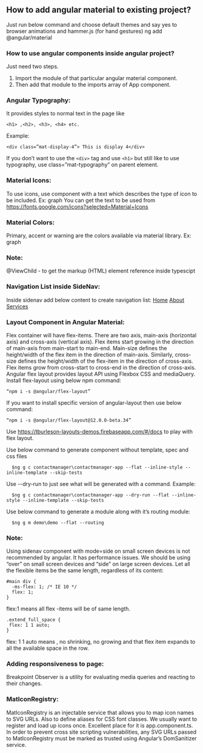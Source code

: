 ## How to add angular material to existing project?
Just run below command and choose default themes and say yes to browser animations and hammer.js (for hand gestures)
ng add @angular/material

### How to use angular components inside angular project?
Just need two steps.
1.	Import the module of that particular angular material component.
2.	Then add that module to the imports array of App component.

### Angular Typography:
It provides styles to normal text in the page like
```
<h1> ,<h2>, <h3>, <h4> etc.
```
Example:
```
<div class=”mat-display-4”> This is display 4</div>
```
If you don’t want to use the `<div>` tag and use `<h1>` but still like to use typography, use class=”mat-typography” on parent element.

### Material Icons:
 To use icons, use <mat-icon> component with a text which describes the type of icon to be included.
Ex: <mat-icon>graph<mat-icon>
You can get the text to be used from https://fonts.google.com/icons?selected=Material+Icons

### Material Colors:
Primary, accent or warning are the colors available via material library.
Ex: <mat-icon color=”primary”>graph<mat-icon>

### Note:
@ViewChild - to get the markup (HTML) element reference inside typescipt

### Navigation List inside SideNav:
Inside sidenav add below content to create navigation list:
<mat-nav-list>
<a mat-list-item href="#">Home</a>
	<a mat-list-item href="#">About</a>
	<a mat-list-item href="#">Services</a>
</mat-nav-list>
  
### Layout Component in Angular Material:
 
Flex container will have flex-items. There are two axis, main-axis (horizontal axis) and cross-axis (vertical axis). Flex items start growing in the direction of main-axis from main-start to main-end. Main-size defines the height/width of the flex item in the direction of main-axis. Similarly, cross-size defines the height/width of the flex-item in the direction of cross-axis. Flex items grow from cross-start to cross-end in the direction of cross-axis.
Angular flex layout provides layout API using Flexbox CSS and mediaQuery.
Install flex-layout using below npm command:
```
“npm i -s @angular/flex-layout”
```
If you want to install specific version of angular-layout then use below command:
```
“npm i -s @angular/flex-layout@12.0.0-beta.34”
```
Use https://tburleson-layouts-demos.firebaseapp.com/#/docs to play with flex layout.

Use below command to generate component without template, spec and css files
```
  $ng g c contactmanager\contactmanager-app --flat --inline-style --inline-template --skip-tests
```
Use --dry-run to just see what will be generated with a command. Example:
```
  $ng g c contactmanager\contactmanager-app --dry-run --flat --inline-style --inline-template --skip-tests
```
Use below command to generate a module along with it’s routing module:
```
  $ng g m demo\demo --flat --routing
```
### Note:
Using sidenav component with mode=side on small screen devices is not recommended by angular. It has performance issues.
We should be using “over” on small screen devices and “side” on large screen devices.
Let all the flexible items be the same length, regardless of its content:
```
#main div {
  -ms-flex: 1; /* IE 10 */
  flex: 1;
}
```
flex:1 means all flex -items will be of same length.

 ```
.extend_full_space {
  flex: 1 1 auto;
}
```
flex: 1 1 auto means , no shrinking, no growing and that flex item expands to all the available space in the row.
  
### Adding responsiveness to page:
Breakpoint Observer is a utility for evaluating media queries and reacting to their changes.

### MatIconRegistry:
MatIconRegistry is an injectable service that allows you to map icon names to SVG URLs. Also to define aliases for CSS font classes. We usually want to register and load up icons once. Excellent place for it is app.component.ts. In order to prevent cross site scripting vulnerabilities, any SVG URLs passed to MatIconRegistry must be marked as trusted using Angular’s DomSanitizer service. 
